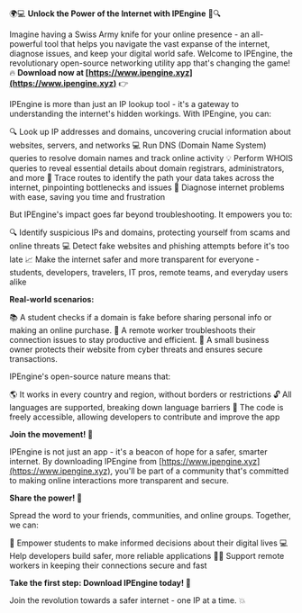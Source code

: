 🌍💻 **Unlock the Power of the Internet with IPEngine** 📡🔍

Imagine having a Swiss Army knife for your online presence - an all-powerful tool that helps you navigate the vast expanse of the internet, diagnose issues, and keep your digital world safe. Welcome to IPEngine, the revolutionary open-source networking utility app that's changing the game! 🔥 **Download now at [https://www.ipengine.xyz](https://www.ipengine.xyz)** 👉

IPEngine is more than just an IP lookup tool - it's a gateway to understanding the internet's hidden workings. With IPEngine, you can:

🔍 Look up IP addresses and domains, uncovering crucial information about websites, servers, and networks
💻 Run DNS (Domain Name System) queries to resolve domain names and track online activity
💡 Perform WHOIS queries to reveal essential details about domain registrars, administrators, and more
🚀 Trace routes to identify the path your data takes across the internet, pinpointing bottlenecks and issues
💸 Diagnose internet problems with ease, saving you time and frustration

But IPEngine's impact goes far beyond troubleshooting. It empowers you to:

🔍 Identify suspicious IPs and domains, protecting yourself from scams and online threats
💻 Detect fake websites and phishing attempts before it's too late
📈 Make the internet safer and more transparent for everyone - students, developers, travelers, IT pros, remote teams, and everyday users alike

**Real-world scenarios:**

📚 A student checks if a domain is fake before sharing personal info or making an online purchase.
🏢 A remote worker troubleshoots their connection issues to stay productive and efficient.
💼 A small business owner protects their website from cyber threats and ensures secure transactions.

IPEngine's open-source nature means that:

🌎 It works in every country and region, without borders or restrictions
🔓 All languages are supported, breaking down language barriers
💯 The code is freely accessible, allowing developers to contribute and improve the app

**Join the movement! 🚀**

IPEngine is not just an app - it's a beacon of hope for a safer, smarter internet. By downloading IPEngine from [https://www.ipengine.xyz](https://www.ipengine.xyz), you'll be part of a community that's committed to making online interactions more transparent and secure.

**Share the power! 📢**

Spread the word to your friends, communities, and online groups. Together, we can:

🌟 Empower students to make informed decisions about their digital lives
💻 Help developers build safer, more reliable applications
🏃‍♂️ Support remote workers in keeping their connections secure and fast

**Take the first step: Download IPEngine today! 📲**

Join the revolution towards a safer internet - one IP at a time. 💥
